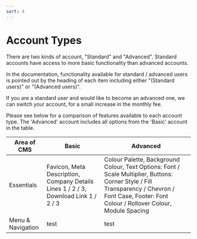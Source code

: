 ```yaml
---
sort: 4
---
```


# Account Types

There are two kinds of account, "Standard" and "Advanced". Standard accounts have access to more basic functionality than advanced accounts.

In the documentation, functionality available for standard / advanced users is pointed out by the heading of each item including either "(Standard users)" or "(Advanced users)".

If you are a standard user and would like to become an advanced one, we can switch your account, for a small increase in the monthly fee.

Please see below for a comparison of features available to each account type. The 'Advanced' account includes all options from the 'Basic' account in the table.

| Area of CMS  | Basic | Advanced |
| --- | --- | --- |
| Essentials | Favicon, Meta Description, Company Details Lines 1 / 2 / 3, Download Link 1 / 2 / 3 | Colour Palette, Background Colour, Text Options: Font / Scale Multiplier, Buttons: Corner Style / Fill Transparency / Chevron / Font Case, Footer: Font Colour / Rollover Colour, Module Spacing |
| Menu & Navigation | test | test |